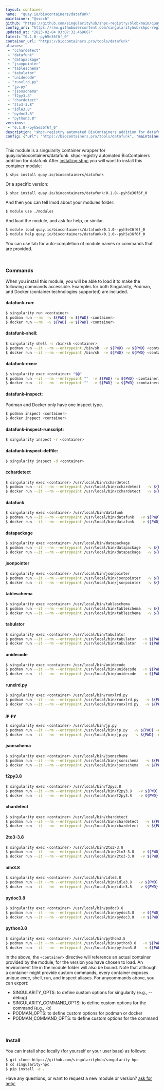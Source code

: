 ```yaml
---
layout: container
name:  "quay.io/biocontainers/datafunk"
maintainer: "@vsoch"
github: "https://github.com/singularityhub/shpc-registry/blob/main/quay.io/biocontainers/datafunk/container.yaml"
config_url: "https://raw.githubusercontent.com/singularityhub/shpc-registry/main/quay.io/biocontainers/datafunk/container.yaml"
updated_at: "2023-02-04 03:07:32.469667"
latest: "0.1.0--pyh5e36f6f_0"
container_url: "https://biocontainers.pro/tools/datafunk"
aliases:
 - "cchardetect"
 - "datafunk"
 - "datapackage"
 - "jsonpointer"
 - "tableschema"
 - "tabulator"
 - "unidecode"
 - "runxlrd.py"
 - "jp.py"
 - "jsonschema"
 - "f2py3.8"
 - "chardetect"
 - "2to3-3.8"
 - "idle3.8"
 - "pydoc3.8"
 - "python3.8"
versions:
 - "0.1.0--pyh5e36f6f_0"
description: "shpc-registry automated BioContainers addition for datafunk"
config: {"url": "https://biocontainers.pro/tools/datafunk", "maintainer": "@vsoch", "description": "shpc-registry automated BioContainers addition for datafunk", "latest": {"0.1.0--pyh5e36f6f_0": "sha256:fc13778c22203fdb0af4a2ac62b9e1b2a2e1f83ff6b84ed84ed3f6565563dc4c"}, "tags": {"0.1.0--pyh5e36f6f_0": "sha256:fc13778c22203fdb0af4a2ac62b9e1b2a2e1f83ff6b84ed84ed3f6565563dc4c"}, "docker": "quay.io/biocontainers/datafunk", "aliases": {"cchardetect": "/usr/local/bin/cchardetect", "datafunk": "/usr/local/bin/datafunk", "datapackage": "/usr/local/bin/datapackage", "jsonpointer": "/usr/local/bin/jsonpointer", "tableschema": "/usr/local/bin/tableschema", "tabulator": "/usr/local/bin/tabulator", "unidecode": "/usr/local/bin/unidecode", "runxlrd.py": "/usr/local/bin/runxlrd.py", "jp.py": "/usr/local/bin/jp.py", "jsonschema": "/usr/local/bin/jsonschema", "f2py3.8": "/usr/local/bin/f2py3.8", "chardetect": "/usr/local/bin/chardetect", "2to3-3.8": "/usr/local/bin/2to3-3.8", "idle3.8": "/usr/local/bin/idle3.8", "pydoc3.8": "/usr/local/bin/pydoc3.8", "python3.8": "/usr/local/bin/python3.8"}}
---
```


This module is a singularity container wrapper for quay.io/biocontainers/datafunk.
shpc-registry automated BioContainers addition for datafunk
After [installing shpc](#install) you will want to install this container module:


```bash
$ shpc install quay.io/biocontainers/datafunk
```

Or a specific version:

```bash
$ shpc install quay.io/biocontainers/datafunk:0.1.0--pyh5e36f6f_0
```

And then you can tell lmod about your modules folder:

```bash
$ module use ./modules
```

And load the module, and ask for help, or similar.

```bash
$ module load quay.io/biocontainers/datafunk/0.1.0--pyh5e36f6f_0
$ module help quay.io/biocontainers/datafunk/0.1.0--pyh5e36f6f_0
```

You can use tab for auto-completion of module names or commands that are provided.

<br>

### Commands

When you install this module, you will be able to load it to make the following commands accessible.
Examples for both Singularity, Podman, and Docker (container technologies supported) are included.

#### datafunk-run:

```bash
$ singularity run <container>
$ podman run --rm  -v ${PWD} -w ${PWD} <container>
$ docker run --rm  -v ${PWD} -w ${PWD} <container>
```

#### datafunk-shell:

```bash
$ singularity shell -s /bin/sh <container>
$ podman run --it --rm --entrypoint /bin/sh  -v ${PWD} -w ${PWD} <container>
$ docker run --it --rm --entrypoint /bin/sh  -v ${PWD} -w ${PWD} <container>
```

#### datafunk-exec:

```bash
$ singularity exec <container> "$@"
$ podman run --it --rm --entrypoint ""  -v ${PWD} -w ${PWD} <container> "$@"
$ docker run --it --rm --entrypoint ""  -v ${PWD} -w ${PWD} <container> "$@"
```

#### datafunk-inspect:

Podman and Docker only have one inspect type.

```bash
$ podman inspect <container>
$ docker inspect <container>
```

#### datafunk-inspect-runscript:

```bash
$ singularity inspect -r <container>
```

#### datafunk-inspect-deffile:

```bash
$ singularity inspect -d <container>
```


#### cchardetect

```bash
$ singularity exec <container> /usr/local/bin/cchardetect
$ podman run --it --rm --entrypoint /usr/local/bin/cchardetect   -v ${PWD} -w ${PWD} <container> -c " $@"
$ docker run --it --rm --entrypoint /usr/local/bin/cchardetect   -v ${PWD} -w ${PWD} <container> -c " $@"
```


#### datafunk

```bash
$ singularity exec <container> /usr/local/bin/datafunk
$ podman run --it --rm --entrypoint /usr/local/bin/datafunk   -v ${PWD} -w ${PWD} <container> -c " $@"
$ docker run --it --rm --entrypoint /usr/local/bin/datafunk   -v ${PWD} -w ${PWD} <container> -c " $@"
```


#### datapackage

```bash
$ singularity exec <container> /usr/local/bin/datapackage
$ podman run --it --rm --entrypoint /usr/local/bin/datapackage   -v ${PWD} -w ${PWD} <container> -c " $@"
$ docker run --it --rm --entrypoint /usr/local/bin/datapackage   -v ${PWD} -w ${PWD} <container> -c " $@"
```


#### jsonpointer

```bash
$ singularity exec <container> /usr/local/bin/jsonpointer
$ podman run --it --rm --entrypoint /usr/local/bin/jsonpointer   -v ${PWD} -w ${PWD} <container> -c " $@"
$ docker run --it --rm --entrypoint /usr/local/bin/jsonpointer   -v ${PWD} -w ${PWD} <container> -c " $@"
```


#### tableschema

```bash
$ singularity exec <container> /usr/local/bin/tableschema
$ podman run --it --rm --entrypoint /usr/local/bin/tableschema   -v ${PWD} -w ${PWD} <container> -c " $@"
$ docker run --it --rm --entrypoint /usr/local/bin/tableschema   -v ${PWD} -w ${PWD} <container> -c " $@"
```


#### tabulator

```bash
$ singularity exec <container> /usr/local/bin/tabulator
$ podman run --it --rm --entrypoint /usr/local/bin/tabulator   -v ${PWD} -w ${PWD} <container> -c " $@"
$ docker run --it --rm --entrypoint /usr/local/bin/tabulator   -v ${PWD} -w ${PWD} <container> -c " $@"
```


#### unidecode

```bash
$ singularity exec <container> /usr/local/bin/unidecode
$ podman run --it --rm --entrypoint /usr/local/bin/unidecode   -v ${PWD} -w ${PWD} <container> -c " $@"
$ docker run --it --rm --entrypoint /usr/local/bin/unidecode   -v ${PWD} -w ${PWD} <container> -c " $@"
```


#### runxlrd.py

```bash
$ singularity exec <container> /usr/local/bin/runxlrd.py
$ podman run --it --rm --entrypoint /usr/local/bin/runxlrd.py   -v ${PWD} -w ${PWD} <container> -c " $@"
$ docker run --it --rm --entrypoint /usr/local/bin/runxlrd.py   -v ${PWD} -w ${PWD} <container> -c " $@"
```


#### jp.py

```bash
$ singularity exec <container> /usr/local/bin/jp.py
$ podman run --it --rm --entrypoint /usr/local/bin/jp.py   -v ${PWD} -w ${PWD} <container> -c " $@"
$ docker run --it --rm --entrypoint /usr/local/bin/jp.py   -v ${PWD} -w ${PWD} <container> -c " $@"
```


#### jsonschema

```bash
$ singularity exec <container> /usr/local/bin/jsonschema
$ podman run --it --rm --entrypoint /usr/local/bin/jsonschema   -v ${PWD} -w ${PWD} <container> -c " $@"
$ docker run --it --rm --entrypoint /usr/local/bin/jsonschema   -v ${PWD} -w ${PWD} <container> -c " $@"
```


#### f2py3.8

```bash
$ singularity exec <container> /usr/local/bin/f2py3.8
$ podman run --it --rm --entrypoint /usr/local/bin/f2py3.8   -v ${PWD} -w ${PWD} <container> -c " $@"
$ docker run --it --rm --entrypoint /usr/local/bin/f2py3.8   -v ${PWD} -w ${PWD} <container> -c " $@"
```


#### chardetect

```bash
$ singularity exec <container> /usr/local/bin/chardetect
$ podman run --it --rm --entrypoint /usr/local/bin/chardetect   -v ${PWD} -w ${PWD} <container> -c " $@"
$ docker run --it --rm --entrypoint /usr/local/bin/chardetect   -v ${PWD} -w ${PWD} <container> -c " $@"
```


#### 2to3-3.8

```bash
$ singularity exec <container> /usr/local/bin/2to3-3.8
$ podman run --it --rm --entrypoint /usr/local/bin/2to3-3.8   -v ${PWD} -w ${PWD} <container> -c " $@"
$ docker run --it --rm --entrypoint /usr/local/bin/2to3-3.8   -v ${PWD} -w ${PWD} <container> -c " $@"
```


#### idle3.8

```bash
$ singularity exec <container> /usr/local/bin/idle3.8
$ podman run --it --rm --entrypoint /usr/local/bin/idle3.8   -v ${PWD} -w ${PWD} <container> -c " $@"
$ docker run --it --rm --entrypoint /usr/local/bin/idle3.8   -v ${PWD} -w ${PWD} <container> -c " $@"
```


#### pydoc3.8

```bash
$ singularity exec <container> /usr/local/bin/pydoc3.8
$ podman run --it --rm --entrypoint /usr/local/bin/pydoc3.8   -v ${PWD} -w ${PWD} <container> -c " $@"
$ docker run --it --rm --entrypoint /usr/local/bin/pydoc3.8   -v ${PWD} -w ${PWD} <container> -c " $@"
```


#### python3.8

```bash
$ singularity exec <container> /usr/local/bin/python3.8
$ podman run --it --rm --entrypoint /usr/local/bin/python3.8   -v ${PWD} -w ${PWD} <container> -c " $@"
$ docker run --it --rm --entrypoint /usr/local/bin/python3.8   -v ${PWD} -w ${PWD} <container> -c " $@"
```



In the above, the `<container>` directive will reference an actual container provided
by the module, for the version you have chosen to load. An environment file in the
module folder will also be bound. Note that although a container
might provide custom commands, every container exposes unique exec, shell, run, and
inspect aliases. For anycommands above, you can export:

 - SINGULARITY_OPTS: to define custom options for singularity (e.g., --debug)
 - SINGULARITY_COMMAND_OPTS: to define custom options for the command (e.g., -b)
 - PODMAN_OPTS: to define custom options for podman or docker
 - PODMAN_COMMAND_OPTS: to define custom options for the command

<br>

### Install

You can install shpc locally (for yourself or your user base) as follows:

```bash
$ git clone https://github.com/singularityhub/singularity-hpc
$ cd singularity-hpc
$ pip install -e .
```

Have any questions, or want to request a new module or version? [ask for help!](https://github.com/singularityhub/singularity-hpc/issues)